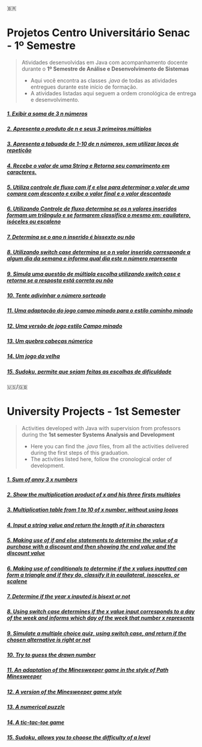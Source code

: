 🇧🇷
# Projetos Centro Universitário Senac - 1º Semestre

> Atividades desenvolvidas em Java com acompanhamento docente durante o **1º Semestre de Análise e Desenvolvimento de Sistemas**
> - Aqui você encontra as classes *.java* de todas as atividades entregues durante este início de formação.
> - A atividades listadas aqui seguem a ordem cronológica de entrega e desenvolvimento.

##### [1. Exibir a soma de 3 *n* números](/Atividades/produtoDaMultiplicacao.java)
##### [2. Apresenta o produto de *n* e seus 3 primeiros múltiplos](/Atividades/primeirosMultiplos.java)
##### [3. Apresenta a tabuada de 1-10 de *n* números, sem utilizar laços de repetição](/Atividades/tabuada.java)
##### [4. Recebe o valor de uma String e Retorna seu comprimento em caracteres.](/Atividades/comprimentoDoNome.java)
##### [5. Utiliza controle de fluxo com *if* e *else* para determinar o valor de uma compra com desconto e exibe o valor final e o valor descontado](/Atividades/aplicaDesconto.java)
##### [6. Utilizando Controle de fluxo determina se os *n* valores inseridos formam um triângulo e se formarem classifica o mesmo em: equilatero, isóceles ou escaleno](/Atividades/existenciaDeTriangulo.java)
##### [7. Determina se o ano *n* inserido é bissexto ou não](/Atividades/anoBissexto.java)
##### [8. Utilizando *switch case* determina se o *n* valor inserido corresponde a algum dia da semana e informa qual dia este *n* número representa](/Atividades/diasDaSemana.java)
##### [9. Simula uma questão de múltipla escolha utilizando *switch case* e retorna se a resposta está correta ou não](/Atividades/multiplaEscolha.java)
##### [10. Tente adivinhar o número sorteado](/Atividades/AdivinheNumero.java)
##### [11. Uma adaptação do jogo campo minado para o estilo caminho minado](/Atividades/CaminhoMinado.java)
##### [12. Uma versão de jogo estilo Campo minado](/Atividades/CampoMinado.java)
##### [13. Um quebra cabeças númerico](/Atividades/QubraCabecaNum.java)
##### [14. Um jogo da velha](/Atividades/TicTacToe.java)
##### [15. Sudoku, permite que sejam feitas as escolhas de dificuldade](/Atividades/Sudoku.java)


🇺🇸/🇬🇧
# University Projects - 1st Semester

> Activities developed with Java with supervision from professors during the **1st semester Systems Analysis and Development**
> - Here you can find the *.java* files, from all the activities delivered during the first steps of this graduation.
> - The activities listed here, follow the cronological order of development.

##### [1. Sum of anny 3 *x* numbers](/Atividades/produtoDaMultiplicacao.java)
##### [2. Show the multiplication product of *x* and his three firsts multiples](/Atividades/primeirosMultiplos.java)
##### [3. Multiplication table from 1 to 10 of *x* number, without using loops](/Atividades/tabuada.java)
##### [4. Input a string value and return the length of it in characters](/Atividades/comprimentoDoNome.java)
##### [5. Making use of *if* and *else* statements to determine the value of a purchase with a discount and then showing the end value and the discount value](/Atividades/aplicaDesconto.java)
##### [6. Making use of conditionals to determine if the *x* values inputted can form a triangle and if they do, classify it in equilateral, isosceles, or scalene](/Atividades/anoBissexto.java)
##### [7. Determine if the year *x* inputed is bisext or not](/Atividades/anoBissexto.java)
##### [8. Using *switch case* determines if the *x* value input corresponds to a day of the week and informs which day of the week that number *x* represents](/Atividades/diasDaSemana.java)
##### [9. Simulate a multiple choice quiz, using *switch case*, and return if the chosen alternative is right or not](/Atividades/multiplaEscolha.java)
##### [10. Try to guess the drawn number](/Atividades/AdivinheNumero.java)
##### [11. An adaptation of the Minesweeper game in the style of Path Minesweeper](/Atividades/CaminhoMinado.java)
##### [12. A version of the Minesweeper game style](/Atividades/CampoMinado.java)
##### [13. A numerical puzzle](/Atividades/QubraCabecaNum.java)
##### [14. A tic-tac-toe game](/Atividades/TicTacToe.java)
##### [15. Sudoku, allows you to choose the difficulty of a level](/Atividades/Sudoku.java)

